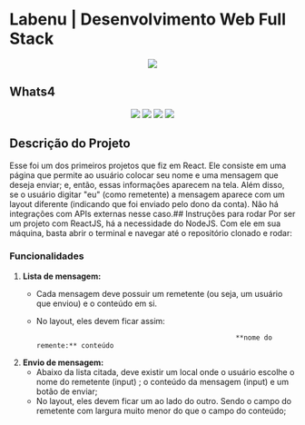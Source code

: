 
# Labenu | Desenvolvimento Web Full Stack

 <p align="center">
  <img src="https://i.imgur.com/xUhQLtc.png"/>
</p>

## Whats4

<p align="center">
  <img src="https://img.shields.io/static/v1?label=react&message=framework&color=blue&style=for-the-badge&logo=REACT" />
  <img src="https://img.shields.io/static/v1?label=redux&message=library&color=yellow&style=for-the-badge&logo=REDUX"/>
  <img src="https://img.shields.io/static/v1?label=javascript&message=language&color=green&style=for-the-badge&logo=JAVASCRIPT"/>
  <img src="http://img.shields.io/static/v1?label=STATUS&message=EM%20DESENVOLVIMENTO&color=RED&style=for-the-badge"/>
</p>



## Descrição do Projeto

Esse foi um dos primeiros projetos que fiz em React.
Ele consiste em uma página que permite ao usuário colocar seu nome e uma 
mensagem que deseja enviar; e, então, essas informações aparecem na tela. 
Além disso, se o usuário digitar "eu" (como remetente) a mensagem aparece 
com um layout diferente (indicando que foi enviado pelo dono da conta). 
Não há integrações com APIs externas nesse caso.## Instruções para rodar
Por ser um projeto com ReactJS, há a necessidade do NodeJS. Com ele em 
sua máquina, basta abrir o terminal e navegar até o repositório clonado e 
rodar:

### Funcionalidades

1. **Lista de mensagem:**
    - Cada mensagem deve possuir um remetente (ou seja, um usuário que enviou) e o conteúdo em si.
    - No layout, eles devem ficar assim:

                                                           **nome do remente:** conteúdo

2. **Envio de mensagem:**
    - Abaixo da lista citada, deve existir um local onde o usuário escolhe o nome do remetente (input) ; o conteúdo da mensagem (input) e um botão de enviar;
    - No layout, eles devem ficar um ao lado do outro. Sendo o campo do remetente com largura muito menor do que o campo do conteúdo;
